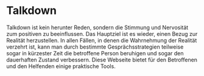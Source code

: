 # Talkdown
Talkdown ist kein herunter Reden, sondern die Stimmung und Nervosität zum positiven zu beeinflussen. Das Hauptziel ist es wieder, einen Bezug zur Realität herzustellen. In allen Fällen, in denen die Wahrnehmung der Realität verzehrt ist, kann man durch bestimmte Gesprächsstrategien teilweise sogar in kürzester Zeit die betroffene Person beruhigen und sogar den dauerhaften Zustand verbessern. Diese Webseite bietet für den Betroffenen und den Helfenden einige praktische Tools.
